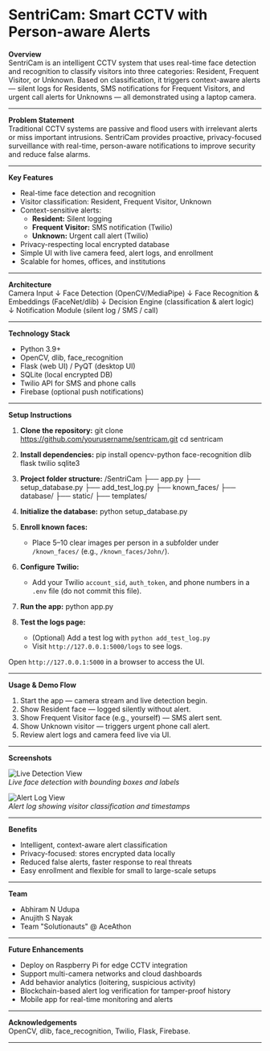 # SentriCam: Smart CCTV with Person-aware Alerts

**Overview**  
SentriCam is an intelligent CCTV system that uses real-time face detection and recognition to classify visitors into three categories: Resident, Frequent Visitor, or Unknown. Based on classification, it triggers context-aware alerts — silent logs for Residents, SMS notifications for Frequent Visitors, and urgent call alerts for Unknowns — all demonstrated using a laptop camera.

---

**Problem Statement**  
Traditional CCTV systems are passive and flood users with irrelevant alerts or miss important intrusions. SentriCam provides proactive, privacy-focused surveillance with real-time, person-aware notifications to improve security and reduce false alarms.

---

**Key Features**  
- Real-time face detection and recognition  
- Visitor classification: Resident, Frequent Visitor, Unknown  
- Context-sensitive alerts:  
  - **Resident:** Silent logging  
  - **Frequent Visitor:** SMS notification (Twilio)  
  - **Unknown:** Urgent call alert (Twilio)  
- Privacy-respecting local encrypted database  
- Simple UI with live camera feed, alert logs, and enrollment  
- Scalable for homes, offices, and institutions  

---

**Architecture**  
Camera Input
↓
Face Detection (OpenCV/MediaPipe)
↓
Face Recognition & Embeddings (FaceNet/dlib)
↓
Decision Engine (classification & alert logic)
↓
Notification Module (silent log / SMS / call)


---

**Technology Stack**  
- Python 3.9+  
- OpenCV, dlib, face_recognition  
- Flask (web UI) / PyQT (desktop UI)  
- SQLite (local encrypted DB)  
- Twilio API for SMS and phone calls  
- Firebase (optional push notifications)  

---

**Setup Instructions**

1. **Clone the repository:**
   git clone https://github.com/yourusername/sentricam.git
   cd sentricam

2. **Install dependencies:**
   pip install opencv-python face-recognition dlib flask twilio sqlite3

3. **Project folder structure:**
   /SentriCam
   ├── app.py
   ├── setup_database.py
   ├── add_test_log.py
   ├── known_faces/
   ├── database/
   ├── static/
   ├── templates/

4. **Initialize the database:**
   python setup_database.py

5. **Enroll known faces:**
   - Place 5–10 clear images per person in a subfolder under `/known_faces/` (e.g., `/known_faces/John/`).

6. **Configure Twilio:**
   - Add your Twilio `account_sid`, `auth_token`, and phone numbers in a `.env` file (do not commit this file).

7. **Run the app:**
   python app.py

8. **Test the logs page:**
   - (Optional) Add a test log with `python add_test_log.py`
   - Visit `http://127.0.0.1:5000/logs` to see logs.

Open `http://127.0.0.1:5000` in a browser to access the UI.

---

**Usage & Demo Flow**

1. Start the app — camera stream and live detection begin.  
2. Show Resident face — logged silently without alert.  
3. Show Frequent Visitor face (e.g., yourself) — SMS alert sent.  
4. Show Unknown visitor — triggers urgent phone call alert.  
5. Review alert logs and camera feed live via UI.

---

**Screenshots**

![Live Detection View](static/live_demo.png)  
*Live face detection with bounding boxes and labels*

![Alert Log View](static/log_example.png)  
*Alert log showing visitor classification and timestamps*

---

**Benefits**

- Intelligent, context-aware alert classification  
- Privacy-focused: stores encrypted data locally  
- Reduced false alerts, faster response to real threats  
- Easy enrollment and flexible for small to large-scale setups  

---

**Team**  
- Abhiram N Udupa 
- Anujith S Nayak  
- Team "Solutionauts" @ AceAthon

---

**Future Enhancements**

- Deploy on Raspberry Pi for edge CCTV integration  
- Support multi-camera networks and cloud dashboards  
- Add behavior analytics (loitering, suspicious activity)  
- Blockchain-based alert log verification for tamper-proof history  
- Mobile app for real-time monitoring and alerts  

---

**Acknowledgements**  
OpenCV, dlib, face_recognition, Twilio, Flask, Firebase.

---

